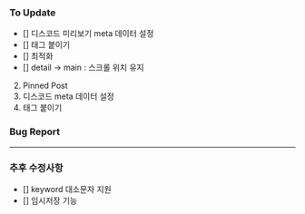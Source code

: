 ### To Update

- [] 디스코드 미리보기 meta 데이터 설정
- [] 태그 붙이기
- [] 최적화
- [] detail -> main : 스크롤 위치 유지

2. Pinned Post
3. 디스코드 meta 데이터 설정
4. 태그 붙이기

### Bug Report

---

### 추후 수정사항

- [] keyword 대소문자 지원
- [] 임시저장 기능
